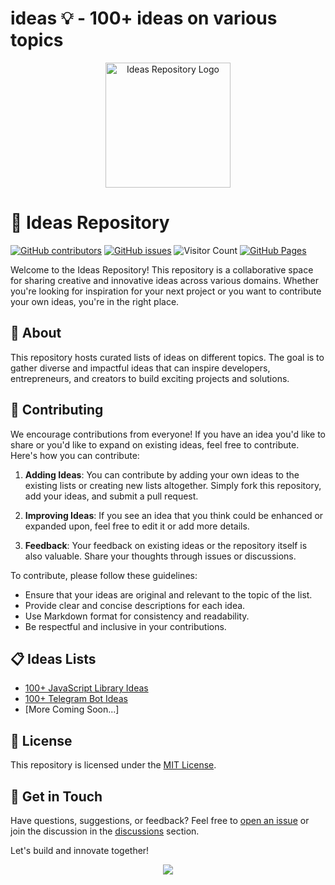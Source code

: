 # ideas 💡 - 100+ ideas on various topics
<p align="center">
  <img src="https://avatars.githubusercontent.com/u/159926291" width="200" alt="Ideas Repository Logo">
</p>

# 🚀 Ideas Repository

[![GitHub contributors](https://img.shields.io/github/contributors/SH20RAJ/ideas)](https://github.com/SH20RAJ/ideas/graphs/contributors)
[![GitHub issues](https://img.shields.io/github/issues/SH20RAJ/ideas)](https://github.com/SH20RAJ/ideas/issues)
![Visitor Count](https://visitor-badge.laobi.icu/badge?page_id=SH20RAJ.ideas)
[![GitHub Pages](https://img.shields.io/badge/GitHub-Pages-brightgreen)](https://SH20RAJ.github.io/ideas)


Welcome to the Ideas Repository! This repository is a collaborative space for sharing creative and innovative ideas across various domains. Whether you're looking for inspiration for your next project or you want to contribute your own ideas, you're in the right place.

## 📝 About

This repository hosts curated lists of ideas on different topics. The goal is to gather diverse and impactful ideas that can inspire developers, entrepreneurs, and creators to build exciting projects and solutions.

## 🤝 Contributing

We encourage contributions from everyone! If you have an idea you'd like to share or you'd like to expand on existing ideas, feel free to contribute. Here's how you can contribute:

1. **Adding Ideas**: You can contribute by adding your own ideas to the existing lists or creating new lists altogether. Simply fork this repository, add your ideas, and submit a pull request.

2. **Improving Ideas**: If you see an idea that you think could be enhanced or expanded upon, feel free to edit it or add more details.

3. **Feedback**: Your feedback on existing ideas or the repository itself is also valuable. Share your thoughts through issues or discussions.

To contribute, please follow these guidelines:

- Ensure that your ideas are original and relevant to the topic of the list.
- Provide clear and concise descriptions for each idea.
- Use Markdown format for consistency and readability.
- Be respectful and inclusive in your contributions.

## 📋 Ideas Lists

- [100+ JavaScript Library Ideas](javascript-libraries.md)
- [100+ Telegram Bot Ideas](telegram-bots.md)
- [More Coming Soon...]

## 📜 License

This repository is licensed under the [MIT License](LICENSE).

## 💬 Get in Touch

Have questions, suggestions, or feedback? Feel free to [open an issue](https://github.com/SH20RAJ/ideas/issues) or join the discussion in the [discussions](https://github.com/SH20RAJ/ideas/discussions) section.

Let's build and innovate together!
<p align="center">
<a style="display:block;text-align:center;" href="https://visitorbadge.io/status?path=https%3A%2F%2Fgithub.com%2FSH20RAJ%2Fideas%2F"><img src="https://api.visitorbadge.io/api/visitors?path=https%3A%2F%2Fgithub.com%2FSH20RAJ%2Fideas%2F&countColor=%23263759" /></a>
</p>

